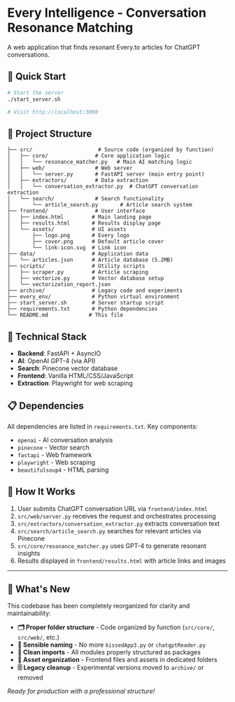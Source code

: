 # Every Intelligence - Conversation Resonance Matching

A web application that finds resonant Every.to articles for ChatGPT conversations.

## 🚀 Quick Start

```bash
# Start the server
./start_server.sh

# Visit http://localhost:3000
```

## 📁 Project Structure

```
├── src/                     # Source code (organized by function)
│   ├── core/               # Core application logic
│   │   └── resonance_matcher.py   # Main AI matching logic
│   ├── web/                # Web server
│   │   └── server.py       # FastAPI server (main entry point)
│   ├── extractors/         # Data extraction
│   │   └── conversation_extractor.py  # ChatGPT conversation extraction
│   └── search/             # Search functionality
│       └── article_search.py       # Article search system
├── frontend/               # User interface
│   ├── index.html         # Main landing page
│   ├── results.html       # Results display page
│   └── assets/            # UI assets
│       ├── logo.png       # Every logo
│       ├── cover.png      # Default article cover
│       └── link-icon.svg  # Link icon
├── data/                  # Application data
│   └── articles.json      # Article database (5.2MB)
├── scripts/               # Utility scripts
│   ├── scraper.py         # Article scraping
│   ├── vectorize.py       # Vector database setup
│   └── vectorization_report.json
├── archive/               # Legacy code and experiments
├── every_env/             # Python virtual environment
├── start_server.sh        # Server startup script
├── requirements.txt       # Python dependencies
└── README.md             # This file
```

## 🔧 Technical Stack

- **Backend**: FastAPI + AsyncIO
- **AI**: OpenAI GPT-4 (via API)
- **Search**: Pinecone vector database
- **Frontend**: Vanilla HTML/CSS/JavaScript
- **Extraction**: Playwright for web scraping

## 📋 Dependencies

All dependencies are listed in `requirements.txt`. Key components:
- `openai` - AI conversation analysis
- `pinecone` - Vector search
- `fastapi` - Web framework
- `playwright` - Web scraping
- `beautifulsoup4` - HTML parsing

## 🎯 How It Works

1. User submits ChatGPT conversation URL via `frontend/index.html`
2. `src/web/server.py` receives the request and orchestrates processing
3. `src/extractors/conversation_extractor.py` extracts conversation text
4. `src/search/article_search.py` searches for relevant articles via Pinecone
5. `src/core/resonance_matcher.py` uses GPT-4 to generate resonant insights
6. Results displayed in `frontend/results.html` with article links and images

---

## 🧹 What's New

This codebase has been completely reorganized for clarity and maintainability:

- **🗂️ Proper folder structure** - Code organized by function (`src/core/`, `src/web/`, etc.)
- **📝 Sensible naming** - No more `kissedApp3.py` or `chatgptReader.py` 
- **🧽 Clean imports** - All modules properly structured as packages
- **📁 Asset organization** - Frontend files and assets in dedicated folders
- **🗄️ Legacy cleanup** - Experimental versions moved to `archive/` or removed

*Ready for production with a professional structure!* 
